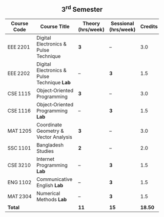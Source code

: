 <h2 align="center">3<sup>rd</sup> Semester</h2>

| Course Code | Course Title | Theory (hrs/week) | Sessional (hrs/week) | Credits |
|-------------|--------------|-------------------|----------------------|---------|
| EEE 2201 | Digital Electronics & Pulse Technique | **3** | – | 3.0 |
| EEE 2202 | Digital Electronics & Pulse Technique **Lab** | – | **3** | 1.5 |
| CSE 1115 | Object‑Oriented Programming | **3** | – | 3.0 |
| CSE 1116 | Object‑Oriented Programming **Lab** | – | **3** | 1.5 |
| MAT 1205 | Coordinate Geometry & Vector Analysis | **3** | – | 3.0 |
| SSC 1101 | Bangladesh Studies | **2** | – | 2.0 |
| CSE 3210 | Internet Programming **Lab** | – | **3** | 1.5 |
| ENG 1102 | Communicative English **Lab** | – | **3** | 1.5 |
| MAT 2304 | Numerical Methods **Lab** | – | **3** | 1.5 |
| **Total** | | **11** | **15** | **18.50** |